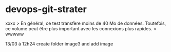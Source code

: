 # devops-git-strater
xxxx > En général, ce test transfère moins de 40 Mo de données. Toutefois, ce volume peut être plus important avec les connexions plus rapides. < wwwww

13/03 à 12h24 create folder image3 and add image